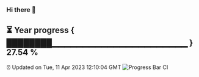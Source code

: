 ### Hi there 👋
⏳ Year progress { ████████▁▁▁▁▁▁▁▁▁▁▁▁▁▁▁▁▁▁▁▁▁▁ } 27.54 %
---
⏰ Updated on Tue, 11 Apr 2023 12:10:04 GMT
![Progress Bar CI](https://github.com/Moyi321/Moyi321/workflows/Progress%20Bar%20CI/badge.svg)
